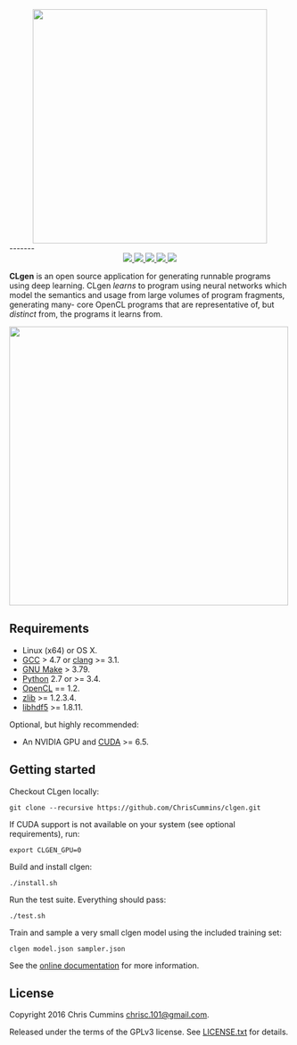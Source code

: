 <div align="center">
  <img src="https://raw.githubusercontent.com/ChrisCummins/clgen/master/docs/assets/logo.png" width="420">
</div>
-------

<div align="center">
  <a href="https://travis-ci.org/ChrisCummins/clgen" target="_blank">
    <img src="https://travis-ci.org/ChrisCummins/clgen.svg?branch=master">
  </a>
  <a href="https://coveralls.io/github/ChrisCummins/clgen?branch=master">
    <img src="https://coveralls.io/repos/github/ChrisCummins/clgen/badge.svg?branch=master">
  </a>
  <a href="http://chriscummins.cc/clgen/" target="_blank">
    <img src="https://img.shields.io/badge/docs-latest-brightgreen.svg">
  </a>
   <a href="https://www.python.org/" target="_blank">
    <img src="https://img.shields.io/badge/python-2%20%26%203-blue.svg">
  </a>
  <a href="https://www.gnu.org/licenses/gpl-3.0.en.html" target="_blank">
    <img src="https://img.shields.io/badge/license-GNU%20GPL%20v3-blue.svg">
  </a>
</div>

**CLgen** is an open source application for generating runnable programs using
deep learning. CLgen *learns* to program using neural networks which model the
semantics and usage from large volumes of program fragments, generating many-
core OpenCL programs that are representative of, but *distinct* from, the
programs it learns from.

<img src="https://raw.githubusercontent.com/ChrisCummins/clgen/master/docs/assets/pipeline.png" width="500">

## Requirements

*  Linux (x64) or OS X.
*  [GCC](https://gcc.gnu.org/) > 4.7 or
   [clang](http://llvm.org/releases/download.html) >= 3.1.
*  [GNU Make](http://savannah.gnu.org/projects/make) > 3.79.
*  [Python](https://www.python.org/) 2.7 or >= 3.4.
*  [OpenCL](https://www.khronos.org/opencl/) == 1.2.
*  [zlib](http://zlib.net/) >= 1.2.3.4.
*  [libhdf5](https://support.hdfgroup.org/HDF5/release/obtainsrc.html) >= 1.8.11.

Optional, but highly recommended:

*  An NVIDIA GPU and
   [CUDA](http://www.nvidia.com/object/cuda_home_new.html) >= 6.5.

## Getting started

Checkout CLgen locally:

    git clone --recursive https://github.com/ChrisCummins/clgen.git

If CUDA support is not available on your system (see optional
requirements), run:

    export CLGEN_GPU=0

Build and install clgen:

    ./install.sh

Run the test suite. Everything should pass:

    ./test.sh

Train and sample a very small clgen model using the included training
set:

    clgen model.json sampler.json

See the [online documentation](http://chriscummins.cc/clgen/) for more
information.

## License

Copyright 2016 Chris Cummins <chrisc.101@gmail.com>.

Released under the terms of the GPLv3 license. See [LICENSE.txt](/LICENSE.txt)
for details.
